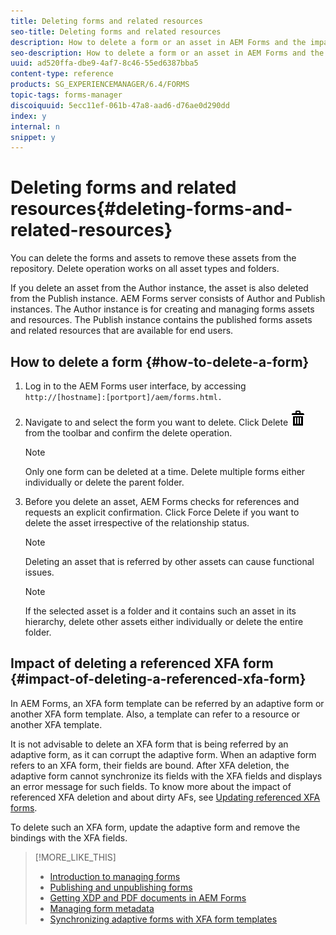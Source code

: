 ```yaml
---
title: Deleting forms and related resources
seo-title: Deleting forms and related resources
description: How to delete a form or an asset in AEM Forms and the impact on referenced and referring assets and XFA forms.
seo-description: How to delete a form or an asset in AEM Forms and the impact on referenced and referring assets and XFA forms.
uuid: ad520ffa-dbe9-4af7-8c46-55ed6387bba5
content-type: reference
products: SG_EXPERIENCEMANAGER/6.4/FORMS
topic-tags: forms-manager
discoiquuid: 5ecc11ef-061b-47a8-aad6-d76ae0d290dd
index: y
internal: n
snippet: y
---
```


# Deleting forms and related resources{#deleting-forms-and-related-resources}

You can delete the forms and assets to remove these assets from the repository. Delete operation works on all asset types and folders.

If you delete an asset from the Author instance, the asset is also deleted from the Publish instance. AEM Forms server consists of Author and Publish instances. The Author instance is for creating and managing forms assets and resources. The Publish instance contains the published forms assets and related resources that are available for end users.

## How to delete a form {#how-to-delete-a-form}

1. Log in to the AEM Forms user interface, by accessing `http://[hostname]:[portport]/aem/forms.html.`
1. Navigate to and select the form you want to delete. Click Delete ![](assets/aem6forms_delete2.png) from the toolbar and confirm the delete operation.

   >[!NOTE]
   >
   >Only one form can be deleted at a time. Delete multiple forms either individually or delete the parent folder.

1. Before you delete an asset, AEM Forms checks for references and requests an explicit confirmation. Click Force Delete if you want to delete the asset irrespective of the relationship status.

   >[!NOTE]
   >
   >Deleting an asset that is referred by other assets can cause functional issues.

   >[!NOTE]
   >
   >If the selected asset is a folder and it contains such an asset in its hierarchy, delete other assets either individually or delete the entire folder.

## Impact of deleting a referenced XFA form {#impact-of-deleting-a-referenced-xfa-form}

In AEM Forms, an XFA form template can be referred by an adaptive form or another XFA form template. Also, a template can refer to a resource or another XFA template.

It is not advisable to delete an XFA form that is being referred by an adaptive form, as it can corrupt the adaptive form. When an adaptive form refers to an XFA form, their fields are bound. After XFA deletion, the adaptive form cannot synchronize its fields with the XFA fields and displays an error message for such fields. To know more about the impact of referenced XFA deletion and about dirty AFs, see [Updating referenced XFA forms](../../forms/using/get-xdp-pdf-documents-aem.md#main-pars-header-2).

To delete such an XFA form, update the adaptive form and remove the bindings with the XFA fields.

>[!MORE_LIKE_THIS]
>
>* [Introduction to managing forms](../../forms/using/introduction-managing-forms.md)
>* [Publishing and unpublishing forms](../../forms/using/get-xdp-pdf-documents-aem.md)
>* [Getting XDP and PDF documents in AEM Forms](../../forms/using/get-xdp-pdf-documents-aem.md)
>* [Managing form metadata](../../forms/using/manage-form-metadata.md)
>* [Synchronizing adaptive forms with XFA form templates](../../forms/using/synchronizing-adaptive-forms-xfa.md)
